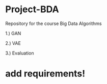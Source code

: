 # Project-BDA
Repository for the course Big Data Algorithms

1.) GAN

2.) VAE

3.) Evaluation


# add requirements!